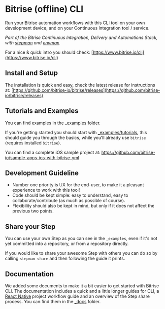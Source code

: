 # Bitrise (offline) CLI

Run your Bitrise automation workflows with this CLI tool on your own development device, and on
your Continuous Integration tool / service.

*Part of the Bitrise Continuous Integration, Delivery and Automations Stack,
with [stepman](https://github.com/bitrise-io/stepman) and [envman](https://github.com/bitrise-io/envman).*

For a nice & quick intro you should check: [https://www.bitrise.io/cli](https://www.bitrise.io/cli)


## Install and Setup

The installation is quick and easy, check the latest release for instructions at: [https://github.com/bitrise-io/bitrise/releases](https://github.com/bitrise-io/bitrise/releases)


## Tutorials and Examples

You can find examples in the [_examples](https://github.com/bitrise-io/bitrise/tree/master/_examples) folder.

If you're getting started you should start with [_examples/tutorials](https://github.com/bitrise-io/bitrise/tree/master/_examples/tutorials),
this should guide you through the basics, while you'll already use `bitrise` (requires installed `bitrise`).

You can find a complete iOS sample project at: https://github.com/bitrise-io/sample-apps-ios-with-bitrise-yml


## Development Guideline

* Number one priority is UX for the end-user, to make it a pleasant experience to work with this tool!
* Code should be kept simple: easy to understand, easy to collaborate/contribute (as much as possible of course).
* Flexibility should also be kept in mind, but only if it does not affect the previous two points.


## Share your Step

You can use your own Step as you can see in the `_examples`, even if it's
not yet committed into a repository, or from a repository directly.

If you would like to share your awesome Step with others
you can do so by calling `stepman share` and then following the
guide it prints.

## Documentation

We added some documents to make it a bit easier to get started with Bitrise CLI. The documentation includes a quick and a little longer guides for CLI, a [React Native](http://facebook.github.io/react-native/) project workflow guide and an overview of the Step share process. You can find them in the [_docs](/_docs/) folder.
